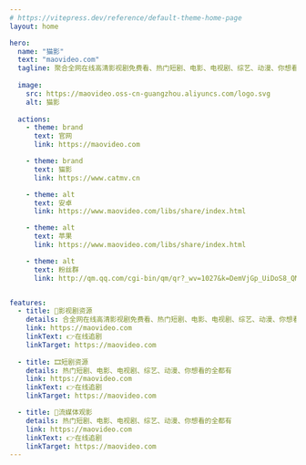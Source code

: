 ```yaml
---
# https://vitepress.dev/reference/default-theme-home-page
layout: home

hero:
  name: "猫影"
  text: "maovideo.com"
  tagline: 聚合全网在线高清影视剧免费看、热门短剧、电影、电视剧、综艺、动漫、你想看的全都有！
  
  image: 
    src: https://maovideo.oss-cn-guangzhou.aliyuncs.com/logo.svg
    alt: 猫影
    
  actions:
    - theme: brand
      text: 官网
      link: https://maovideo.com

    - theme: brand
      text: 猫影
      link: https://www.catmv.cn

    - theme: alt
      text: 安卓
      link: https://www.maovideo.com/libs/share/index.html

    - theme: alt
      text: 苹果
      link: https://www.maovideo.com/libs/share/index.html

    - theme: alt
      text: 粉丝群
      link: http://qm.qq.com/cgi-bin/qm/qr?_wv=1027&k=DemVjGp_UiDoS8_QMoEmbY5BPcV3iYlx&authKey=dm03DqzkKOrGlh%2Bh7WBQgF5wXluxVeSL4T4zCIQpAlO%2BwWdMisJc%2Btuj9vZmP5rT&noverify=0&group_code=189104908


features:
  - title: 🎥影视剧资源
    details: 合全网在线高清影视剧免费看、热门短剧、电影、电视剧、综艺、动漫、你想看的全都有
    link: https://maovideo.com
    linkText: 👉在线追剧
    linkTarget: https://maovideo.com
   
  - title: 🎞短剧资源
    details: 热门短剧、电影、电视剧、综艺、动漫、你想看的全都有
    link: https://maovideo.com
    linkText: 👉在线追剧
    linkTarget: https://maovideo.com

  - title: 📀流媒体观影
    details: 热门短剧、电影、电视剧、综艺、动漫、你想看的全都有
    link: https://maovideo.com
    linkText: 👉在线追剧
    linkTarget: https://maovideo.com
---
```


